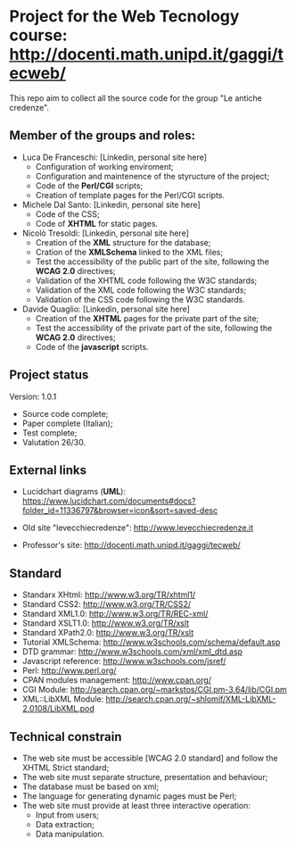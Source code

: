 # Project for the Web Tecnology course: <http://docenti.math.unipd.it/gaggi/tecweb/>

This repo aim to collect all the source code for the group "Le antiche credenze".

## Member of the groups and roles:

* Luca De Franceschi: [Linkedin, personal site here]
	* Configuration of working enviroment;
	* Configuration and maintenence of the styructure of the project;
	* Code of the **Perl/CGI** scripts;
	* Creation of template pages for the Perl/CGI scripts.
* Michele Dal Santo: [Linkedin, personal site here]
	* Code of the CSS;
	* Code of **XHTML** for static pages.
* Nicolò Tresoldi: [Linkedin, personal site here]
	* Creation of the **XML** structure for the database;
	* Cration of the **XMLSchema** linked to the XML files;
	* Test the accessibility of the public part of the site, following the **WCAG 2.0** directives;
	* Validation of the XHTML code following the W3C standards;
	* Validation of the XML code following the W3C standards;
	* Validation of the CSS code following the W3C standards.
* Davide Quaglio: [Linkedin, personal site here]
	* Creation of the **XHTML** pages for the private part of the site;
	* Test the accessibility of the private part of the site, following the **WCAG 2.0** directives;
	* Code of the **javascript** scripts.

## Project status

Version: 1.0.1

* Source code complete;
* Paper complete (Italian);
* Test complete;
* Valutation 26/30.

## External links

* Lucidchart diagrams (**UML**): <https://www.lucidchart.com/documents#docs?folder_id=11336797&browser=icon&sort=saved-desc>

* Old site "levecchiecredenze": <http://www.levecchiecredenze.it>
* Professor's site: <http://docenti.math.unipd.it/gaggi/tecweb/>

## Standard

* Standarx XHtml: <http://www.w3.org/TR/xhtml1/>
* Standard CSS2: <http://www.w3.org/TR/CSS2/>
* Standard XML1.0: <http://www.w3.org/TR/REC-xml/>
* Standard XSLT1.0: <http://www.w3.org/TR/xslt>
* Standard XPath2.0: <http://www.w3.org/TR/xslt>
* Tutorial XMLSchema: <http://www.w3schools.com/schema/default.asp>
* DTD grammar: <http://www.w3schools.com/xml/xml_dtd.asp>
* Javascript reference: <http://www.w3schools.com/jsref/>
* Perl: <http://www.perl.org/>
* CPAN modules management: <http://www.cpan.org/>
* CGI Module: <http://search.cpan.org/~markstos/CGI.pm-3.64/lib/CGI.pm>
* XML::LibXML Module: <http://search.cpan.org/~shlomif/XML-LibXML-2.0108/LibXML.pod>

## Technical constrain

* The web site must be accessible [WCAG 2.0 standard] and follow the XHTML Strict standard;
* The web site must separate structure, presentation and behaviour;
* The database must be based on xml;
* The language for generating dynamic pages must be Perl;
* The web site must provide at least three interactive operation:
    * Input from users;
    * Data extraction;
    * Data manipulation.